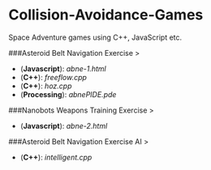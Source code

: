 # Collision-Avoidance-Games
Space Adventure games using C++, JavaScript etc.

###Asteroid Belt Navigation Exercise > 
* (**Javascript**): _abne-1.html_
* (**C++**): _freeflow.cpp_
* (**C++**): _hoz.cpp_
* (**Processing**): _abnePIDE.pde_

###Nanobots Weapons Training Exercise >
* (**Javascript**): _abne-2.html_

###Asteroid Belt Navigation Exercise AI >
* (**C++**): _intelligent.cpp_
